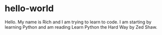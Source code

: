 # hello-world
Hello.  My name is Rich and I am trying to learn to code.
I am starting by learning Python and am reading Learn Python the Hard Way
by Zed Shaw.
